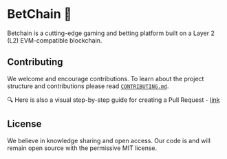 # BetChain 💓
Betchain is a cutting-edge gaming and betting platform built on a Layer 2 (L2) EVM-compatible
blockchain.

## Contributing

We welcome and encourage contributions. To learn about the project structure and contributions please read [`CONTRIBUTING.md`](https://github.com/BetChain/BetChain/blob/master/CONTRIBUTING.md).

🔍 Here is also a visual step-by-step guide for creating a Pull Request - [link](https://www.notion.so/BetChain/How-to-add-milestones-0e8684a83c3c48ce8bc7b605d9c9a1bf)

## License

We believe in knowledge sharing and open access. Our code is and will remain open source with the permissive MIT license.
